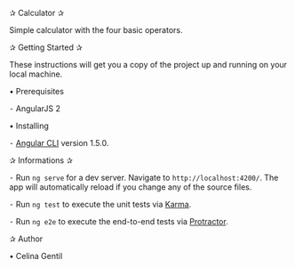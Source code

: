 ✰ Calculator ✰

Simple calculator with the four basic operators.

✰ Getting Started ✰

These instructions will get you a copy of the project up and running on your local machine.

• Prerequisites

⁃ AngularJS 2

• Installing

⁃ [Angular CLI](https://github.com/angular/angular-cli) version 1.5.0.

✰ Informations ✰

⁃ Run `ng serve` for a dev server. Navigate to `http://localhost:4200/`. The app will automatically reload if you change any of the source files.

⁃ Run `ng test` to execute the unit tests via [Karma](https://karma-runner.github.io).

⁃ Run `ng e2e` to execute the end-to-end tests via [Protractor](http://www.protractortest.org/).

✰ Author

• Celina Gentil
